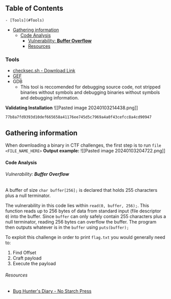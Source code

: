 ## Table of Contents

    - [Tools](#Tools)
  - [Gathering information](#Gathering\information)
      - [Code Analysis](#Code\Analysis)
          - [Vulnerability: **Buffer Overflow**](#Vulnerability:\**Buffer\Overflow**)
          - [Resources](#Resources)

### Tools
- [checksec.sh - Download Link](https://www.trapkit.de/tools/checksec/checksec.sh)
- [GEF](https://github.com/hugsy/gef)
- GDB
	- This tool is reccomended for debugging source code, not stripped binaries without symbols and debugging binaries without symbols and debugging information. 

**Validating Installation**
![[Pasted image 20240103214438.png]]
```plaintext
77b8a7fd9393d10def665658a41176ee745d5c7969a4a0f43cefcc8a4cd90947
```
## Gathering information
When downloading a binary in CTF challenges, the first step is to run `file <FILE_NAME_HERE>` 
**Output example:**
![[Pasted image 20240103204722.png]]
#### Code Analysis
###### Vulnerability: **Buffer Overflow**
A buffer of size `char buffer[256];` is declared that holds 255 characters plus a null terminator.

The vulnerability in this code lies within `read(0, buffer, 256);`. This function reads up to 256 bytes of data from standard input (file descriptor `0`) into the buffer. Since `buffer` can only safely contain 255 characters plus a null terminator, reading 256 bytes can overflow the buffer. The program then outputs whatever is in the `buffer` using `puts(buffer);`

To exploit this challenge in order to print `flag.txt` you would generally need to:
1. Find Offset
2. Craft payload
3. Execute the payload

###### Resources
- [Bug Hunter's Diary - No Starch Press](https://paper.bobylive.com/Security/A%20Bug%20Hunter%20%20039%20s%20Diary%20%20A%20Guided%20Tour%20Through%20the%20Wilds%20of%20Software%20Security.pdf)
